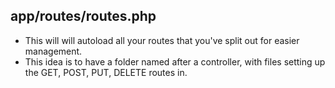 ## app/routes/routes.php

* This will will autoload all your routes that you've split out for easier management.
* This idea is to have a folder named after a controller, with files setting up the GET, POST, PUT, DELETE routes in.